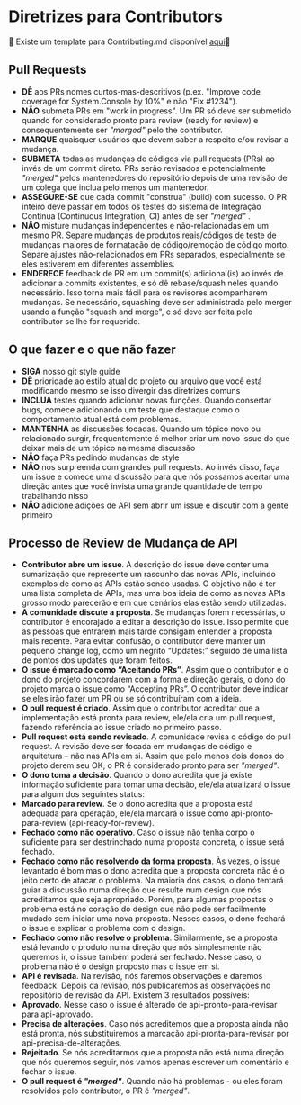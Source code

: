 # Diretrizes para Contributors
:honeybee: Existe um template para Contributing.md disponível [aqui](template.md):honeybee:

## Pull Requests

- **DÊ** aos PRs nomes curtos-mas-descritivos (p.ex. "Improve code coverage for System.Console by 10%" e não "Fix #1234").
- **NÃO** submeta PRs em "work in progress". Um PR só deve ser submetido quando for considerado pronto para review (ready for review) e consequentemente ser _"merged"_ pelo the contributor.
- **MARQUE** quaisquer usuários que devem saber a respeito e/ou revisar a mudança.
- **SUBMETA** todas as mudanças de códigos via pull requests (PRs) ao invés de um commit direto. PRs serão revisados e potencialmente _"merged"_ pelos mantenedores do repositório depois de uma revisão de um colega que inclua pelo menos um mantenedor.
- **ASSEGURE-SE** que cada commit "construa" (build) com sucesso. O PR inteiro deve passar em todos os testes do sistema de Integração Contínua (Continuous Integration, CI) antes de ser _"merged"_ .
- **NÃO** misture mudanças independentes e não-relacionadas em um mesmo PR. Separe mudanças de produtos reais/códigos de teste de mudanças maiores de formatação de código/remoção de código morto. Separe ajustes não-relacionados em PRs separados, especialmente se eles estiverem em diferentes assemblies.
- **ENDERECE** feedback de PR em um commit(s) adicional(is) ao invés de adicionar a commits existentes, e só dê rebase/squash neles quando necessário. Isso torna mais fácil para os revisores acompanharem mudanças. Se necessário, squashing deve ser administrada pelo merger usando a função "squash and merge", e só deve ser feita pelo contributor se lhe for requerido.

## O que fazer e o que não fazer

- **SIGA** nosso git style guide
- **DÊ** prioridade ao estilo atual do projeto ou arquivo que você está modificando mesmo se isso divergir das diretrizes comuns
- **INCLUA** testes quando adicionar novas funções. Quando consertar bugs, comece adicionando um teste que destaque como o comportamento atual está com problemas.
- **MANTENHA** as discussões focadas. Quando um tópico novo ou relacionado surgir, frequentemente é melhor criar um novo issue do que deixar mais de um tópico na mesma discussão
- **NÃO** faça PRs pedindo mudanças de style
- **NÃO** nos surpreenda com grandes pull requests. Ao invés disso, faça um issue e comece uma discussão para que nós possamos acertar uma direção antes que você invista uma grande quantidade de tempo trabalhando nisso
- **NÃO** adicione adições de API sem abrir um issue e discutir com a gente primeiro

## Processo de Review de Mudança de API

- **Contributor abre um issue**. A descrição do issue deve conter uma sumarização que represente um rascunho das novas APIs, incluindo exemplos de como as APIs estão sendo usadas. O objetivo não é ter uma lista completa de APIs, mas uma boa ideia de como as novas APIs grosso modo parecerão e em que cenários elas estão sendo utilizadas.
- **A comunidade discute a proposta**. Se mudanças forem necessárias, o contributor é encorajado a editar a descrição do issue. Isso permite que as pessoas que entrarem mais tarde consigam entender a proposta mais recente. Para evitar confusão, o contributor deve manter um pequeno change log, como um negrito “Updates:” seguido de uma lista de pontos dos updates que foram feitos.
- **O issue é marcado como “Aceitando PRs”**. Assim que o contributor e o dono do projeto concordarem com a forma e direção gerais, o dono do projeto marca o issue como “Accepting PRs”. O contributor deve indicar se eles irão fazer um PR ou se só contribuíram com a ideia.
- **O pull request é criado**. Assim que o contributor acreditar que a implementação está pronta para review, ele/ela cria um pull request, fazendo referência ao issue criado no primeiro passo.
- **Pull request está sendo revisado**. A comunidade revisa o código do pull request. A revisão deve ser focada em mudanças de código e arquitetura – não nas APIs em si. Assim que pelo menos dois donos do projeto derem seu OK, o PR é considerado pronto para ser _"merged"_.
- **O dono toma a decisão**. Quando o dono acredita que já existe informação suficiente para tomar uma decisão, ele/ela atualizará o issue para algum dos seguintes status:
- **Marcado para review**. Se o dono acredita que a proposta está adequada para operação, ele/ela marcará o issue como api-pronto-para-review (api-ready-for-review).
- **Fechado como não operativo**. Caso o issue não tenha corpo o suficiente para ser destrinchado numa proposta concreta, o issue será fechado.
- **Fechado como não resolvendo da forma proposta**. Às vezes, o issue levantado é bom mas o dono acredita que a proposta concreta não é o jeito certo de atacar o problema. Na maioria dos casos, o dono tentará guiar a discussão numa direção que resulte num design que nós acreditamos que seja apropriado. Porém, para algumas propostas o problema está no coração do design que não pode ser facilmente mudado sem iniciar uma nova proposta. Nesses casos, o dono fechará o issue e explicar o problema com o design.
- **Fechado como não resolve o problema**. Similarmente, se a proposta está levando o produto numa direção que nós simplesmente não queremos ir, o issue também poderá ser fechado. Nesse caso, o problema não é o design proposto mas o issue em si.
- **API é revisada**. Na revisão, nós faremos observações e daremos feedback. Depois da revisão, nós publicaremos as observações no repositório de revisão da API. Existem 3 resultados possíveis:
- **Aprovado**. Nesse caso o issue é alterado de api-pronto-para-revisar para api-aprovado.
- **Precisa de alterações**. Caso nós acreditemos que a proposta ainda não está pronta, nós substituiremos a marcação api-pronta-para-revisar por api-precisa-de-alterações.
- **Rejeitado**. Se nós acreditarmos que a proposta não está numa direção que nós queremos seguir, nós vamos apenas escrever um comentário e fechar o issue.
- **O pull request é _"merged"_**. Quando não há problemas - ou eles foram resolvidos pelo contributor, o PR é _"merged"_.

